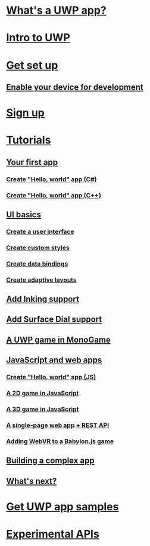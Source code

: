 # [What's a UWP app?](../get-started/whats-a-uwp.md)
# [Intro to UWP](../get-started/universal-application-platform-guide.md)
# [Get set up](../get-started/get-set-up.md)
## [Enable your device for development](../get-started/enable-your-device-for-development.md)
# [Sign up](../get-started/sign-up.md)
# [Tutorials](../get-started/create-uwp-apps.md)
## [Your first app](../get-started/your-first-app.md)
### [Create "Hello, world" app (C#)](../get-started/create-a-hello-world-app-xaml-universal.md)
### [Create "Hello, world" app (C++)](../get-started/create-a-basic-windows-10-app-in-cpp.md)
## [UI basics](../get-started/xaml-basics-intro.md)
### [Create a user interface](../get-started/xaml-basics-ui.md)
### [Create custom styles](../get-started/xaml-basics-style.md)
### [Create data bindings](../get-started/xaml-basics-data-binding.md)
### [Create adaptive layouts](../get-started/xaml-basics-adaptive-layout.md)
## [Add Inking support](../get-started/ink-walkthrough.md)
## [Add Surface Dial support](../get-started/radialcontroller-walkthrough.md)
## [A UWP game in MonoGame](../get-started/get-started-tutorial-game-mg2d.md)
## [JavaScript and web apps](../get-started/create-js-apps.md)
### [Create "Hello, world" app (JS)](../get-started/create-a-hello-world-app-js-uwp.md)
### [A 2D game in JavaScript](../get-started/get-started-tutorial-game-js2d.md)
### [A 3D game in JavaScript](../get-started/get-started-tutorial-game-js3d.md)
### [A single-page web app + REST API](../get-started/get-started-tutorial-fullstack-web-app.md)
### [Adding WebVR to a Babylon.js game](../get-started/adding-webvr-to-a-babylonjs-game.md)
## [Building a complex app](../get-started/plan-your-app.md)
## [What's next?](../get-started/learn-more.md)
# [Get UWP app samples](../get-started/get-uwp-app-samples.md)
# [Experimental APIs](../get-started/experimental-apis.md)